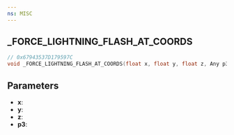 ```yaml
---
ns: MISC
---
```

## _FORCE_LIGHTNING_FLASH_AT_COORDS

```c
// 0x67943537D179597C
void _FORCE_LIGHTNING_FLASH_AT_COORDS(float x, float y, float z, Any p3);
```

## Parameters
* **x**:
* **y**:
* **z**:
* **p3**:

